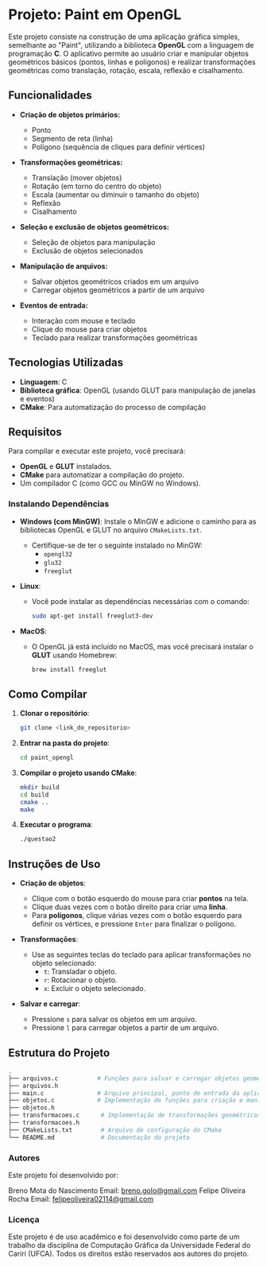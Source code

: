 # Projeto: Paint em OpenGL

Este projeto consiste na construção de uma aplicação gráfica simples, semelhante ao "Paint", utilizando a biblioteca **OpenGL** com a linguagem de programação **C**. O aplicativo permite ao usuário criar e manipular objetos geométricos básicos (pontos, linhas e polígonos) e realizar transformações geométricas como translação, rotação, escala, reflexão e cisalhamento.

## Funcionalidades

- **Criação de objetos primários:**
    - Ponto
    - Segmento de reta (linha)
    - Polígono (sequência de cliques para definir vértices)

- **Transformações geométricas:**
    - Translação (mover objetos)
    - Rotação (em torno do centro do objeto)
    - Escala (aumentar ou diminuir o tamanho do objeto)
    - Reflexão
    - Cisalhamento

- **Seleção e exclusão de objetos geométricos:**
    - Seleção de objetos para manipulação
    - Exclusão de objetos selecionados

- **Manipulação de arquivos:**
    - Salvar objetos geométricos criados em um arquivo
    - Carregar objetos geométricos a partir de um arquivo

- **Eventos de entrada:**
    - Interação com mouse e teclado
    - Clique do mouse para criar objetos
    - Teclado para realizar transformações geométricas

## Tecnologias Utilizadas

- **Linguagem**: C
- **Biblioteca gráfica**: OpenGL (usando GLUT para manipulação de janelas e eventos)
- **CMake**: Para automatização do processo de compilação

## Requisitos

Para compilar e executar este projeto, você precisará:

- **OpenGL** e **GLUT** instalados.
- **CMake** para automatizar a compilação do projeto.
- Um compilador C (como GCC ou MinGW no Windows).

### Instalando Dependências

- **Windows (com MinGW)**: Instale o MinGW e adicione o caminho para as bibliotecas OpenGL e GLUT no arquivo `CMakeLists.txt`.

    - Certifique-se de ter o seguinte instalado no MinGW:
        - `opengl32`
        - `glu32`
        - `freeglut`

- **Linux**:
    - Você pode instalar as dependências necessárias com o comando:
      ```bash
      sudo apt-get install freeglut3-dev
      ```

- **MacOS**:
    - O OpenGL já está incluído no MacOS, mas você precisará instalar o **GLUT** usando Homebrew:
      ```bash
      brew install freeglut
      ```

## Como Compilar

1. **Clonar o repositório**:
    ```bash
    git clone <link_do_repositorio>
    ```

2. **Entrar na pasta do projeto**:
    ```bash
    cd paint_opengl
    ```

3. **Compilar o projeto usando CMake**:
    ```bash
    mkdir build
    cd build
    cmake ..
    make
    ```

4. **Executar o programa**:
    ```bash
    ./questao2
    ```

## Instruções de Uso

- **Criação de objetos**:
    - Clique com o botão esquerdo do mouse para criar **pontos** na tela.
    - Clique duas vezes com o botão direito para criar uma **linha**.
    - Para **polígonos**, clique várias vezes com o botão esquerdo para definir os vértices, e pressione `Enter` para finalizar o polígono.

- **Transformações**:
    - Use as seguintes teclas do teclado para aplicar transformações no objeto selecionado:
        - `t`: Transladar o objeto.
        - `r`: Rotacionar o objeto.
        - `x`: Excluir o objeto selecionado.

- **Salvar e carregar**:
    - Pressione `s` para salvar os objetos em um arquivo.
    - Pressione `l` para carregar objetos a partir de um arquivo.

## Estrutura do Projeto

```bash
.
├── arquivos.c           # Funções para salvar e carregar objetos geométricos
├── arquivos.h
├── main.c               # Arquivo principal, ponto de entrada da aplicação
├── objetos.c            # Implementação de funções para criação e manipulação de objetos
├── objetos.h
├── transformacoes.c      # Implementação de transformações geométricas
├── transformacoes.h
├── CMakeLists.txt        # Arquivo de configuração do CMake
└── README.md             # Documentação do projeto
```
### Autores
Este projeto foi desenvolvido por:

Breno Mota do Nascimento
Email: breno.golo@gmail.com
Felipe Oliveira Rocha
Email: felipeoliveira02114@gmail.com
### Licença
Este projeto é de uso acadêmico e foi desenvolvido como parte de um trabalho da disciplina de Computação Gráfica da Universidade Federal do Cariri (UFCA). Todos os direitos estão reservados aos autores do projeto.